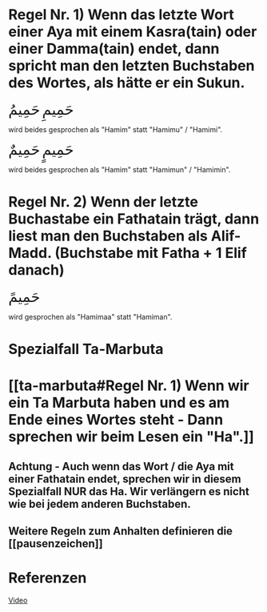 # Regel Nr. 1) Wenn das letzte Wort einer Aya mit einem Kasra(tain) oder einer Damma(tain) endet, dann spricht man den letzten Buchstaben des Wortes, als hätte er ein Sukun.

<span style="font-size: 22pt">حَمِيمِ</span>
<span style="font-size: 22pt">حَمِيمُ</span>

wird beides gesprochen als "Hamim" statt "Hamimu" / "Hamimi".

<span style="font-size: 22pt">حَمِيمٍ</span>
<span style="font-size: 22pt">حَمِيمٌ</span>

wird beides gesprochen als "Hamim" statt "Hamimun" / "Hamimin".


# Regel Nr. 2) Wenn der letzte Buchastabe ein Fathatain trägt, dann liest man den Buchstaben als Alif-Madd. (Buchstabe mit Fatha + 1 Elif danach)

<span style="font-size: 22pt">حَمِيمً</span>

wird gesprochen als "Hamimaa" statt "Hamiman".

# Spezialfall Ta-Marbuta
# [[ta-marbuta#Regel Nr. 1) Wenn wir ein Ta Marbuta haben und es am Ende eines Wortes steht - Dann sprechen wir beim Lesen ein "Ha".]]
## Achtung - Auch wenn das Wort / die Aya mit einer Fathatain endet, sprechen wir in diesem Spezialfall NUR das Ha. Wir verlängern es nicht wie bei jedem anderen Buchstaben.

## Weitere Regeln zum Anhalten definieren die [[pausenzeichen]]

# Referenzen
[Video](https://www.youtube.com/watch?v=xCqsgAbqSzs)




